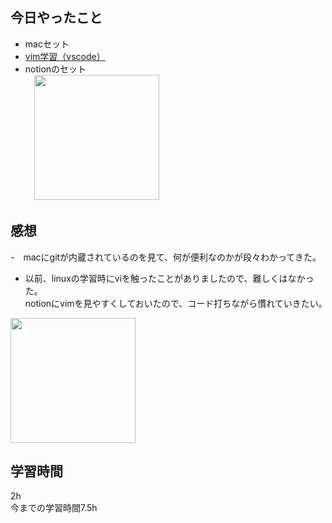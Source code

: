 ## 今日やったこと
- macセット
- [vim学習（vscode）](https://qiita.com/jintz/items/d357478271179c90ffab)
- notionのセット  
　<img src="https://user-images.githubusercontent.com/83998627/149366788-7914d7e5-8ad8-4f80-893b-edffa90a5efa.png" width="200">

## 感想
-　macにgitが内蔵されているのを見て、何が便利なのかが段々わかってきた。
- 以前、linuxの学習時にviを触ったことがありましたので、難しくはなかった。  
notionにvimを見やすくしておいたので、コード打ちながら慣れていきたい。　　　
<img src="https://user-images.githubusercontent.com/83998627/149368134-efca8bf1-e778-45e0-8c9b-79242d7656b5.png" width="200">



## 学習時間
2h  
今までの学習時間7.5h
